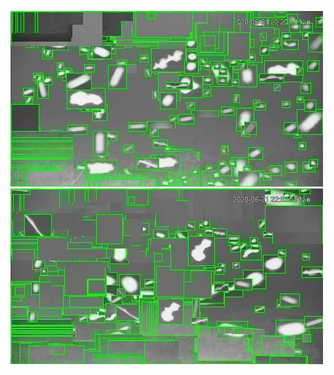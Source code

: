 ![20200621-222000-225005](in/20200621/20200621-222000-225005_0_.jpg)
![20200621-225010-232015](in/20200621/20200621-225010-232015_0_.jpg)
